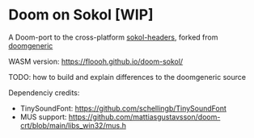 # Doom on Sokol [WIP]

A Doom-port to the cross-platform [sokol-headers](https://github.com/floooh/sokol),
forked from [doomgeneric](https://github.com/ozkl/doomgeneric)

WASM version: https://floooh.github.io/doom-sokol/

TODO: how to build and explain differences to the doomgeneric source

Dependenciy credits:

- TinySoundFont: https://github.com/schellingb/TinySoundFont
- MUS support: https://github.com/mattiasgustavsson/doom-crt/blob/main/libs_win32/mus.h